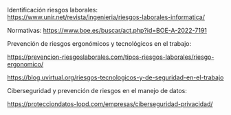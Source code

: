 Identificación riesgos laborales:
https://www.unir.net/revista/ingenieria/riesgos-laborales-informatica/

Normativas:
https://www.boe.es/buscar/act.php?id=BOE-A-2022-7191


Prevención de riesgos ergonómicos y tecnológicos en el trabajo:

https://prevencion-riesgoslaborales.com/tipos-riesgos-laborales/riesgo-ergonomico/

https://blog.uvirtual.org/riesgos-tecnologicos-y-de-seguridad-en-el-trabajo

Ciberseguridad y prevención de riesgos en el manejo de datos:

https://protecciondatos-lopd.com/empresas/ciberseguridad-privacidad/
